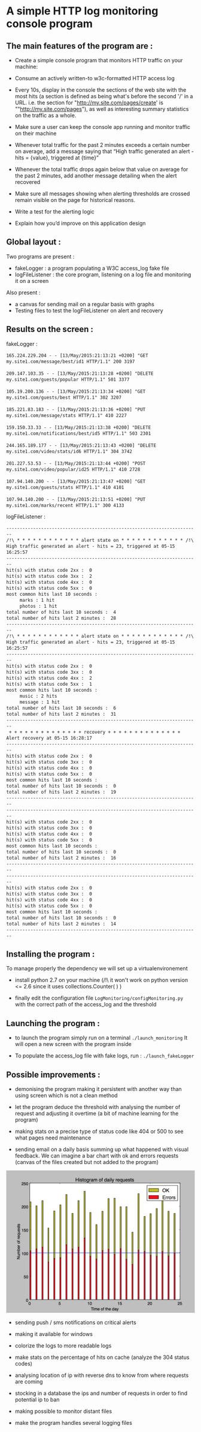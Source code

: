 A simple HTTP log monitoring console program
============================================

The main features of the program are :
--------------------------------------

* Create a simple console program that monitors HTTP traffic on your machine:

* Consume an actively written-to w3c-formatted HTTP access log

* Every 10s, display in the console the sections of the web site with the most hits (a section is defined as being
what's before the second '/' in a URL. i.e. the section for "http://my.site.com/pages/create' is
""http://my.site.com/pages"), as well as interesting summary statistics on the traffic as a whole.

* Make sure a user can keep the console app running and monitor traffic on their machine

* Whenever total traffic for the past 2 minutes exceeds a certain
number on average, add a message saying that “High traffic
generated an alert - hits = {value}, triggered at {time}”

* Whenever the total traffic drops again below that value on average
for the past 2 minutes, add another message detailing when
the alert recovered

* Make sure all messages showing when alerting thresholds are
crossed remain visible on the page for historical reasons.

* Write a test for the alerting logic

* Explain how you’d improve on this application design


Global layout :
---------------

Two programs are present :
- fakeLogger : a program populating a W3C access_log fake file
- logFileListener : the core program, listening on a log file and monitoring it on a screen

Also present :
- a canvas for sending mail on a regular basis with graphs
- Testing files to test the logFileListener on alert and recovery


Results on the screen :
-----------------------

fakeLogger :

```
165.224.229.204 - - [13/May/2015:21:13:21 +0200] "GET my.site1.com/message/best/id1 HTTP/1.1" 200 3197

209.147.103.35 - - [13/May/2015:21:13:28 +0200] "DELETE my.site1.com/guests/popular HTTP/1.1" 501 3377

105.19.200.136 - - [13/May/2015:21:13:34 +0200] "GET my.site1.com/guests/best HTTP/1.1" 302 3207

185.221.83.183 - - [13/May/2015:21:13:36 +0200] "PUT my.site1.com/message/stats HTTP/1.1" 410 2227

159.150.33.33 - - [13/May/2015:21:13:38 +0200] "DELETE my.site1.com/notifications/best/id5 HTTP/1.1" 503 2301

244.165.189.177 - - [13/May/2015:21:13:43 +0200] "DELETE my.site1.com/video/stats/id6 HTTP/1.1" 304 3742

201.227.53.53 - - [13/May/2015:21:13:44 +0200] "POST my.site1.com/video/popular/id25 HTTP/1.1" 410 2728

107.94.140.200 - - [13/May/2015:21:13:47 +0200] "GET my.site1.com/guests/stats HTTP/1.1" 410 4101

107.94.140.200 - - [13/May/2015:21:13:51 +0200] "PUT my.site1.com/marks/recent HTTP/1.1" 300 4133
```

logFileListener :

```
------------------------------------------------------------------------
/!\ * * * * * * * * * * * * alert state on * * * * * * * * * * * * /!\
High traffic generated an alert - hits = 23, triggered at 05-15 16:25:57
------------------------------------------------------------------------
hit(s) with status code 2xx :  0
hit(s) with status code 3xx :  2
hit(s) with status code 4xx :  0
hit(s) with status code 5xx :  0
most common hits last 10 seconds :
     marks : 1 hit
     photos : 1 hit
total number of hits last 10 seconds :  4
total number of hits last 2 minutes :  28
------------------------------------------------------------------------
/!\ * * * * * * * * * * * * alert state on * * * * * * * * * * * * /!\
High traffic generated an alert - hits = 23, triggered at 05-15 16:25:57
------------------------------------------------------------------------
hit(s) with status code 2xx :  0
hit(s) with status code 3xx :  0
hit(s) with status code 4xx :  2
hit(s) with status code 5xx :  1
most common hits last 10 seconds :
     music : 2 hits
     message : 1 hit
total number of hits last 10 seconds :  6
total number of hits last 2 minutes :  31
------------------------------------------------------------------------
 + + + + + + + + + + + + + + recovery + + + + + + + + + + + + + +
Alert recovery at 05-15 16:28:17
------------------------------------------------------------------------
hit(s) with status code 2xx :  0
hit(s) with status code 3xx :  0
hit(s) with status code 4xx :  0
hit(s) with status code 5xx :  0
most common hits last 10 seconds :
total number of hits last 10 seconds :  0
total number of hits last 2 minutes :  19
------------------------------------------------------------------------
------------------------------------------------------------------------
hit(s) with status code 2xx :  0
hit(s) with status code 3xx :  0
hit(s) with status code 4xx :  0
hit(s) with status code 5xx :  0
most common hits last 10 seconds :
total number of hits last 10 seconds :  0
total number of hits last 2 minutes :  16
------------------------------------------------------------------------
------------------------------------------------------------------------
hit(s) with status code 2xx :  0
hit(s) with status code 3xx :  0
hit(s) with status code 4xx :  0
hit(s) with status code 5xx :  0
most common hits last 10 seconds :
total number of hits last 10 seconds :  0
total number of hits last 2 minutes :  14
------------------------------------------------------------------------
```



Installing the program :
------------------------
To manage properly the dependency we will set up a virtualenvironement

* install python 2.7 on your machine (/!\ it won't work on python version <= 2.6 
since it uses collections.Counter( ) )

* finally edit the configuration file `LogMonitoring/configMonitoring.py`
with the correct path of the access_log and the threshold


Launching the program :
----------------------

* to launch the program simply run on a terminal
`./launch_monitoring`
It will open a new screen with the program inside

* To populate the access_log file with fake logs, run :
`./launch_fakeLogger`


Possible improvements :
-----------------------

* demonising the program making it persistent with another way than using screen which is not a clean method

* let the program deduce the threshold with analysing the number of request and
adjusting it overtime (a bit of machine learning for the program)

* making stats on a precise type of status code like 404 or 500 to see what pages need
maintenance

* sending email on a daily basis summing up what happened with visual feedback. We
can imagine a bar chart with ok and errors requests
(canvas of the files created but not added to the program)

![Alt text](/img/barChartReport.png?raw=true "Example of bar chart report")

* sending push / sms notifications on critical alerts

* making it available for windows

* colorize the logs to more readable logs

* make stats on the percentage of hits on cache (analyze the 304 status codes)

* analysing location of ip with reverse dns to know from where requests are coming

* stocking in a database the ips and number of requests in order to find potential ip to ban

* making possible to monitor distant files

* make the program handles several logging files